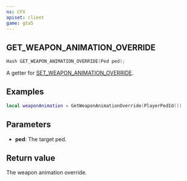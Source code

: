 ```yaml
---
ns: CFX
apiset: client
game: gta5
---
```

## GET_WEAPON_ANIMATION_OVERRIDE

```c
Hash GET_WEAPON_ANIMATION_OVERRIDE(Ped ped);
```
A getter for [SET_WEAPON_ANIMATION_OVERRIDE](#_0x1055AC3A667F09D9).

## Examples

```lua
local weaponAnimation = GetWeaponAnimationOverride(PlayerPedId())
```

## Parameters
* **ped**: The target ped.

## Return value
The weapon animation override.